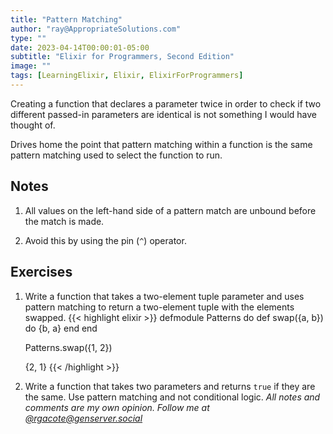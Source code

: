 ```yaml
---
title: "Pattern Matching"
author: "ray@AppropriateSolutions.com"
type: ""
date: 2023-04-14T00:00:01-05:00
subtitle: "Elixir for Programmers, Second Edition"
image: ""
tags: [LearningElixir, Elixir, ElixirForProgrammers]
---
```


Creating a function that declares a parameter twice in order to check if two different passed-in parameters are identical is not something I would have thought of.

Drives home the point that pattern matching within a function is the same pattern matching used to select the function to run.

<!--more-->

## Notes

1. All values on the left-hand side of a pattern match are unbound before the match is made.

1. Avoid this by using the pin (`^`) operator.


## Exercises
1. Write a function that takes a two-element tuple parameter and uses pattern matching to return a two-element tuple with the elements swapped.
    {{< highlight elixir >}}
    defmodule Patterns do
      def swap({a, b}) do
        {b, a}
      end
    end

    Patterns.swap({1, 2})

    {2, 1}
    {{< /highlight >}}

1. Write a function that takes two parameters and returns `true` if they are the same.
   Use pattern matching and not conditional logic.
_All notes and comments are my own opinion. Follow me at [@rgacote@genserver.social](https://genserver.social/rgacote)_
